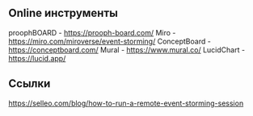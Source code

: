 Online инструменты
---
proophBOARD - https://prooph-board.com/
Miro - https://miro.com/miroverse/event-storming/
ConceptBoard - https://conceptboard.com/
Mural - https://www.mural.co/
LucidChart - https://lucid.app/


Ссылки
---
https://selleo.com/blog/how-to-run-a-remote-event-storming-session